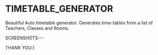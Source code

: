 # TIMETABLE_GENERATOR
Beautiful Auto timetable generator. Generates time-tables from a list of Teachers, Classes and Rooms.


SCREENSHOTS---






THANK YOU:)
